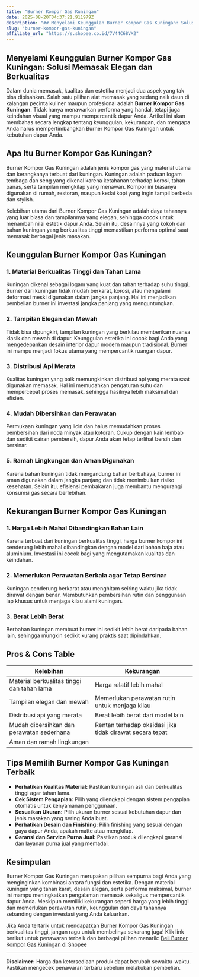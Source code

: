 ```yaml
---
title: "Burner Kompor Gas Kuningan"
date: 2025-08-20T04:37:21.911979Z
description: "## Menyelami Keunggulan Burner Kompor Gas Kuningan: Solusi Memasak Elegan dan Berkualitas..."
slug: "burner-kompor-gas-kuningan"
affiliate_url: "https://s.shopee.co.id/7V44C68VX2"
---
```

## Menyelami Keunggulan Burner Kompor Gas Kuningan: Solusi Memasak Elegan dan Berkualitas

Dalam dunia memasak, kualitas dan estetika menjadi dua aspek yang tak bisa dipisahkan. Salah satu pilihan alat memasak yang sedang naik daun di kalangan pecinta kuliner maupun profesional adalah **Burner Kompor Gas Kuningan**. Tidak hanya menawarkan performa yang handal, tetapi juga keindahan visual yang mampu mempercantik dapur Anda. Artikel ini akan membahas secara lengkap tentang keunggulan, kekurangan, dan mengapa Anda harus mempertimbangkan Burner Kompor Gas Kuningan untuk kebutuhan dapur Anda.

## Apa Itu Burner Kompor Gas Kuningan?

Burner Kompor Gas Kuningan adalah jenis kompor gas yang material utama dan kerangkanya terbuat dari kuningan. Kuningan adalah paduan logam tembaga dan seng yang dikenal karena ketahanan terhadap korosi, tahan panas, serta tampilan mengkilap yang menawan. Kompor ini biasanya digunakan di rumah, restoran, maupun kedai kopi yang ingin tampil berbeda dan stylish.

Kelebihan utama dari Burner Kompor Gas Kuningan adalah daya tahannya yang luar biasa dan tampilannya yang elegan, sehingga cocok untuk menambah nilai estetik dapur Anda. Selain itu, desainnya yang kokoh dan bahan kuningan yang berkualitas tinggi memastikan performa optimal saat memasak berbagai jenis masakan.

## Keunggulan Burner Kompor Gas Kuningan

### 1. Material Berkualitas Tinggi dan Tahan Lama

Kuningan dikenal sebagai logam yang kuat dan tahan terhadap suhu tinggi. Burner dari kuningan tidak mudah berkarat, korosi, atau mengalami deformasi meski digunakan dalam jangka panjang. Hal ini menjadikan pembelian burner ini investasi jangka panjang yang menguntungkan.

### 2. Tampilan Elegan dan Mewah

Tidak bisa dipungkiri, tampilan kuningan yang berkilau memberikan nuansa klasik dan mewah di dapur. Keunggulan estetika ini cocok bagi Anda yang mengedepankan desain interior dapur modern maupun tradisional. Burner ini mampu menjadi fokus utama yang mempercantik ruangan dapur.

### 3. Distribusi Api Merata

Kualitas kuningan yang baik memungkinkan distribusi api yang merata saat digunakan memasak. Hal ini memudahkan pengaturan suhu dan mempercepat proses memasak, sehingga hasilnya lebih maksimal dan efisien.

### 4. Mudah Dibersihkan dan Perawatan

Permukaan kuningan yang licin dan halus memudahkan proses pembersihan dari noda minyak atau kotoran. Cukup dengan kain lembab dan sedikit cairan pembersih, dapur Anda akan tetap terlihat bersih dan bersinar.

### 5. Ramah Lingkungan dan Aman Digunakan

Karena bahan kuningan tidak mengandung bahan berbahaya, burner ini aman digunakan dalam jangka panjang dan tidak menimbulkan risiko kesehatan. Selain itu, efisiensi pembakaran juga membantu mengurangi konsumsi gas secara berlebihan.

## Kekurangan Burner Kompor Gas Kuningan

### 1. Harga Lebih Mahal Dibandingkan Bahan Lain

Karena terbuat dari kuningan berkualitas tinggi, harga burner kompor ini cenderung lebih mahal dibandingkan dengan model dari bahan baja atau aluminium. Investasi ini cocok bagi yang mengutamakan kualitas dan keindahan.

### 2. Memerlukan Perawatan Berkala agar Tetap Bersinar

Kuningan cenderung berkarat atau menghitam seiring waktu jika tidak dirawat dengan benar. Membutuhkan pembersihan rutin dan penggunaan lap khusus untuk menjaga kilau alami kuningan.

### 3. Berat Lebih Berat

Berbahan kuningan membuat burner ini sedikit lebih berat daripada bahan lain, sehingga mungkin sedikit kurang praktis saat dipindahkan.

## Pros & Cons Table

| Kelebihan                                              | Kekurangan                                              |
|---------------------------------------------------------|---------------------------------------------------------|
| Material berkualitas tinggi dan tahan lama             | Harga relatif lebih mahal                              |
| Tampilan elegan dan mewah                              | Memerlukan perawatan rutin untuk menjaga kilau      |
| Distribusi api yang merata                              | Berat lebih berat dari model lain                     |
| Mudah dibersihkan dan perawatan sederhana             | Rentan terhadap oksidasi jika tidak dirawat secara tepat |
| Aman dan ramah lingkungan                              |                                                         |

## Tips Memilih Burner Kompor Gas Kuningan Terbaik

- **Perhatikan Kualitas Material:** Pastikan kuningan asli dan berkualitas tinggi agar tahan lama.
- **Cek Sistem Pengapian:** Pilih yang dilengkapi dengan sistem pengapian otomatis untuk kenyamanan penggunaan.
- **Sesuaikan Ukuran:** Pilih ukuran burner sesuai kebutuhan dapur dan jenis masakan yang sering Anda buat.
- **Perhatikan Desain dan Finishing:** Pilih finishing yang sesuai dengan gaya dapur Anda, apakah matte atau mengkilap.
- **Garansi dan Service Purna Jual:** Pastikan produk dilengkapi garansi dan layanan purna jual yang memadai.

## Kesimpulan

Burner Kompor Gas Kuningan merupakan pilihan sempurna bagi Anda yang menginginkan kombinasi antara fungsi dan estetika. Dengan material kuningan yang tahan karat, desain elegan, serta performa maksimal, burner ini mampu meningkatkan pengalaman memasak sekaligus mempercantik dapur Anda. Meskipun memiliki kekurangan seperti harga yang lebih tinggi dan memerlukan perawatan rutin, keunggulan dan daya tahannya sebanding dengan investasi yang Anda keluarkan.

Jika Anda tertarik untuk mendapatkan Burner Kompor Gas Kuningan berkualitas tinggi, jangan ragu untuk membelinya sekarang juga! Klik link berikut untuk penawaran terbaik dan berbagai pilihan menarik: [Beli Burner Kompor Gas Kuningan di Shopee](https://s.shopee.co.id/7V44C68VX2)

---

**Disclaimer:** Harga dan ketersediaan produk dapat berubah sewaktu-waktu. Pastikan mengecek penawaran terbaru sebelum melakukan pembelian.